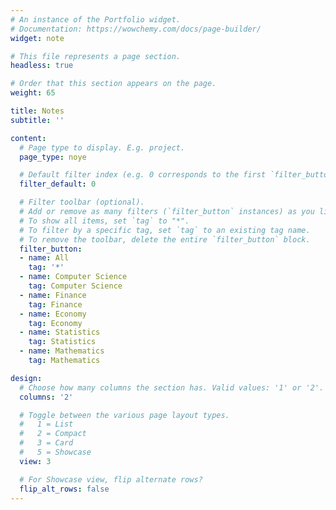```yaml
---
# An instance of the Portfolio widget.
# Documentation: https://wowchemy.com/docs/page-builder/
widget: note

# This file represents a page section.
headless: true

# Order that this section appears on the page.
weight: 65

title: Notes
subtitle: ''

content:
  # Page type to display. E.g. project.
  page_type: noye

  # Default filter index (e.g. 0 corresponds to the first `filter_button` instance below).
  filter_default: 0

  # Filter toolbar (optional).
  # Add or remove as many filters (`filter_button` instances) as you like.
  # To show all items, set `tag` to "*".
  # To filter by a specific tag, set `tag` to an existing tag name.
  # To remove the toolbar, delete the entire `filter_button` block.
  filter_button:
  - name: All
    tag: '*'
  - name: Computer Science
    tag: Computer Science
  - name: Finance
    tag: Finance
  - name: Economy
    tag: Economy
  - name: Statistics
    tag: Statistics
  - name: Mathematics
    tag: Mathematics

design:
  # Choose how many columns the section has. Valid values: '1' or '2'.
  columns: '2'

  # Toggle between the various page layout types.
  #   1 = List
  #   2 = Compact
  #   3 = Card
  #   5 = Showcase
  view: 3

  # For Showcase view, flip alternate rows?
  flip_alt_rows: false
---
```

